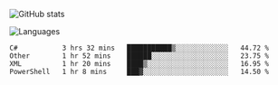 ![GitHub stats](https://github-readme-stats.vercel.app/api?username=emipa606&theme=github_dark&show_icons=true)

![Languages](https://github-readme-stats.vercel.app/api/top-langs/?username=emipa606&theme=github_dark&layout=compact)

<!--START_SECTION:waka-->
```text
C#           3 hrs 32 mins   ███████████▒░░░░░░░░░░░░░   44.72 % 
Other        1 hr 52 mins    ██████░░░░░░░░░░░░░░░░░░░   23.75 % 
XML          1 hr 20 mins    ████▒░░░░░░░░░░░░░░░░░░░░   16.95 % 
PowerShell   1 hr 8 mins     ███▓░░░░░░░░░░░░░░░░░░░░░   14.50 % 
```
<!--END_SECTION:waka-->
